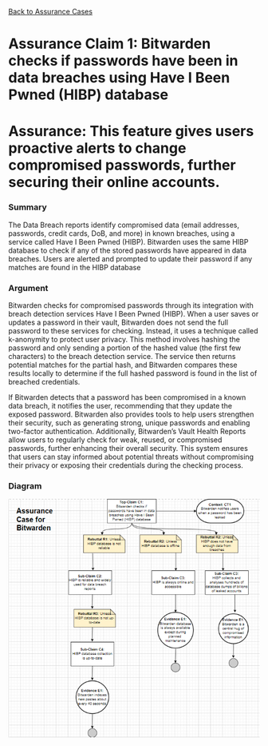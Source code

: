 [Back to Assurance Cases](https://github.com/PatrickBN/CYBR8420_Team5/blob/main/Assurance%20Cases.md)
# Assurance Claim 1: Bitwarden checks if passwords have been in data breaches using Have I Been Pwned (HIBP) database


# Assurance: This feature gives users proactive alerts to change compromised passwords, further securing their online accounts.

### Summary
The Data Breach reports identify compromised data (email addresses, passwords, credit cards, DoB, and more) in known breaches, using a service called Have I Been Pwned (HIBP). Bitwarden uses the same HIBP database to check if  any of the stored passwords have appeared in data breaches. Users are alerted and prompted to update their password if any matches are found in the HIBP database

### Argument
Bitwarden checks for compromised passwords through its integration with breach detection services Have I Been Pwned (HIBP). When a user saves or updates a password in their vault, Bitwarden does not send the full password to these services for checking. Instead, it uses a technique called k-anonymity to protect user privacy. This method involves hashing the password and only sending a portion of the hashed value (the first few characters) to the breach detection service. The service then returns potential matches for the partial hash, and Bitwarden compares these results locally to determine if the full hashed password is found in the list of breached credentials.

If Bitwarden detects that a password has been compromised in a known data breach, it notifies the user, recommending that they update the exposed password. Bitwarden also provides tools to help users strengthen their security, such as generating strong, unique passwords and enabling two-factor authentication. Additionally, Bitwarden’s Vault Health Reports allow users to regularly check for weak, reused, or compromised passwords, further enhancing their overall security. This system ensures that users can stay informed about potential threats without compromising their privacy or exposing their credentials during the checking process.

### Diagram
![](https://github.com/PatrickBN/CYBR8420_Team5/blob/main/Assurance%20Cases/Bitwardern%20checks%20in%20a%20password%20is%20compromized/Bitwarden.png)
